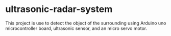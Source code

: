 # ultrasonic-radar-system
This project is use to detect the object of the surrounding using Arduino uno microcontroller board, ultrasonic sensor, and an micro servo motor.
